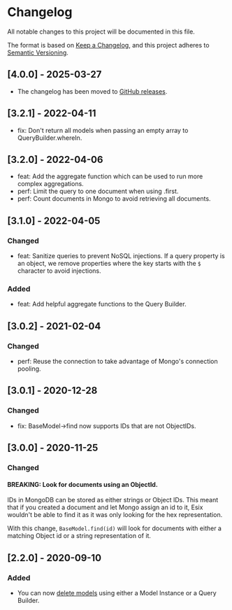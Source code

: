 # Changelog

All notable changes to this project will be documented in this file.

The format is based on [Keep a Changelog](https://keepachangelog.com/en/1.0.0/),
and this project adheres to
[Semantic Versioning](https://semver.org/spec/v2.0.0.html).

## [4.0.0] - 2025-03-27

- The changelog has been moved to
  [GitHub releases](https://github.com/Artmann/esix/releases).

## [3.2.1] - 2022-04-11

- fix: Don't return all models when passing an empty array to
  QueryBuilder.whereIn.

## [3.2.0] - 2022-04-06

- feat: Add the aggregate function which can be used to run more complex
  aggregations.
- perf: Limit the query to one document when using .first.
- perf: Count documents in Mongo to avoid retrieving all documents.

## [3.1.0] - 2022-04-05

### Changed

- feat: Sanitize queries to prevent NoSQL injections. If a query property is an
  object, we remove properties where the key starts with the `$` character to
  avoid injections.

### Added

- feat: Add helpful aggregate functions to the Query Builder.

## [3.0.2] - 2021-02-04

### Changed

- perf: Reuse the connection to take advantage of Mongo's connection pooling.

## [3.0.1] - 2020-12-28

### Changed

- fix: BaseModel->find now supports IDs that are not ObjectIDs.

## [3.0.0] - 2020-11-25

### Changed

#### BREAKING: Look for documents using an ObjectId.

IDs in MongoDB can be stored as either strings or Object IDs. This meant that if
you created a document and let Mongo assign an id to it, Esix wouldn't be able
to find it as it was only looking for the hex representation.

With this change, `BaseModel.find(id)` will look for documents with either a
matching Object id or a string representation of it.

## [2.2.0] - 2020-09-10

### Added

- You can now [delete models](https://esix.netlify.app/deleting-models.html)
  using either a Model Instance or a Query Builder.
